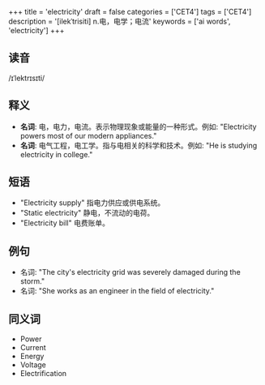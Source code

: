 +++
title = 'electricity'
draft = false
categories = ['CET4']
tags = ['CET4']
description = '[ilekˈtrisiti] n.电，电学；电流'
keywords = ['ai words', 'electricity']
+++

## 读音
/ɪˈlektrɪsɪti/

## 释义
- **名词**: 电，电力，电流。表示物理现象或能量的一种形式。例如: "Electricity powers most of our modern appliances."
- **名词**: 电气工程，电工学。指与电相关的科学和技术。例如: "He is studying electricity in college."

## 短语
- "Electricity supply" 指电力供应或供电系统。
- "Static electricity" 静电，不流动的电荷。
- "Electricity bill" 电费账单。

## 例句
- 名词: "The city's electricity grid was severely damaged during the storm."
- 名词: "She works as an engineer in the field of electricity."

## 同义词
- Power
- Current
- Energy
- Voltage
- Electrification
